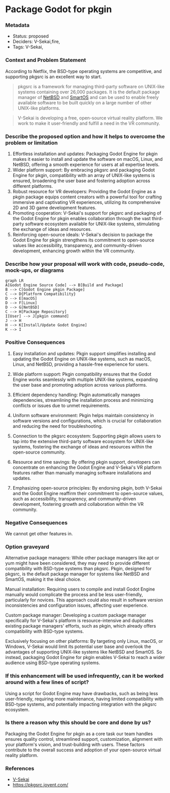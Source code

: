 # Package Godot for pkgin
### Metadata

- Status: proposed <!-- draft | proposed | rejected | accepted | deprecated | superseded by -->
- Deciders: V-Sekai,fire,
- Tags: V-Sekai,


### Context and Problem Statement

According to Netflix, the BSD-type operating systems are competitive, and supporting pkgsrc is an excellent way to start.

> pkgsrc is a framework for managing third-party software on UNIX-like systems containing over 26,000 packages. It is the default package manager of [NetBSD](https://www.netbsd.org/) and [SmartOS](https://wiki.smartos.org/) and can be used to enable freely available software to be built quickly on a large number of other UNIX-like platforms.

> V-Sekai is developing a free, open-source virtual reality platform. We work to make it user-friendly and fulfill a need in the VR community.

### Describe the proposed option and how it helps to overcome the problem or limitation

1. Effortless installation and updates: Packaging Godot Engine for pkgin makes it easier to install and update the software on macOS, Linux, and NetBSD, offering a smooth experience for users at all expertise levels.
2. Wider platform support: By embracing pkgsrc and packaging Godot Engine for pkgin, compatibility with an array of UNIX-like systems is ensured, broadening the user base and fostering adoption across different platforms.
3. Robust resource for VR developers: Providing the Godot Engine as a pkgin package equips content creators with a powerful tool for crafting immersive and captivating VR experiences, utilizing its comprehensive 2D and 3D game development features.
4. Promoting cooperation: V-Sekai's support for pkgsrc and packaging of the Godot Engine for pkgin enables collaboration through the vast third-party software ecosystem available for UNIX-like systems, stimulating the exchange of ideas and resources.
5. Reinforcing open-source ideals: V-Sekai's decision to package the Godot Engine for pkgin strengthens its commitment to open-source values like accessibility, transparency, and community-driven development, enhancing growth within the VR community.

### Describe how your proposal will work with code, pseudo-code, mock-ups, or diagrams

 ```mermaid
graph LR
A[Godot Engine Source Code] --> B[Build and Package]
B --> C[Godot Engine pkgin Package]
C --> D{Platform Compatibility}
D --> E[macOS]
D --> F[Linux]
D --> G[NetBSD]
C --> H[Package Repository]
I[User] --> J[pkgin command]
J --> H
H --> K[Install/Update Godot Engine]
K --> I
```

### Positive Consequences

1. Easy installation and updates: Pkgin support simplifies installing and updating the Godot Engine on UNIX-like systems, such as macOS, Linux, and NetBSD, providing a hassle-free experience for users.

2. Wide platform support: Pkgin compatibility ensures that the Godot Engine works seamlessly with multiple UNIX-like systems, expanding the user base and promoting adoption across various platforms.

3. Efficient dependency handling: Pkgin automatically manages dependencies, streamlining the installation process and minimizing conflicts or issues due to unmet requirements.

4. Uniform software environment: Pkgin helps maintain consistency in software versions and configurations, which is crucial for collaboration and reducing the need for troubleshooting.

5. Connection to the pkgsrc ecosystem: Supporting pkgin allows users to tap into the extensive third-party software ecosystem for UNIX-like systems, fostering the exchange of ideas and resources within the open-source community.

6. Resource and time savings: By offering pkgin support, developers can concentrate on enhancing the Godot Engine and V-Sekai's VR platform features rather than manually managing software installations and updates.

7. Emphasizing open-source principles: By endorsing pkgin, both V-Sekai and the Godot Engine reaffirm their commitment to open-source values, such as accessibility, transparency, and community-driven development, fostering growth and collaboration within the VR community.

### Negative Consequences

We cannot get other features in.

### Option graveyard

Alternative package managers: While other package managers like apt or yum might have been considered, they may need to provide different compatibility with BSD-type systems than pkgsrc. Pkgin, designed for pkgsrc, is the default package manager for systems like NetBSD and SmartOS, making it the ideal choice.

Manual installation: Requiring users to compile and install Godot Engine manually would complicate the process and be less user-friendly, particularly for novices. This approach could also result in software version inconsistencies and configuration issues, affecting user experience.

Custom package manager: Developing a custom package manager specifically for V-Sekai's platform is resource-intensive and duplicates existing package managers' efforts, such as pkgin, which already offers compatibility with BSD-type systems.

Exclusively focusing on other platforms: By targeting only Linux, macOS, or Windows, V-Sekai would limit its potential user base and overlook the advantages of supporting UNIX-like systems like NetBSD and SmartOS. So instead, packaging Godot Engine for pkgin enables V-Sekai to reach a wider audience using BSD-type operating systems.

### If this enhancement will be used infrequently, can it be worked around with a few lines of script?

Using a script for Godot Engine may have drawbacks, such as being less user-friendly, requiring more maintenance, having limited compatibility with BSD-type systems, and potentially impacting integration with the pkgsrc ecosystem.

### Is there a reason why this should be core and done by us?

Packaging the Godot Engine for pkgin as a core task our team handles ensures quality control, streamlined support, customization, alignment with your platform's vision, and trust-building with users. These factors contribute to the overall success and adoption of your open-source virtual reality platform.

### References

- [V-Sekai](https://v-sekai.org/)
- https://pkgsrc.joyent.com/
